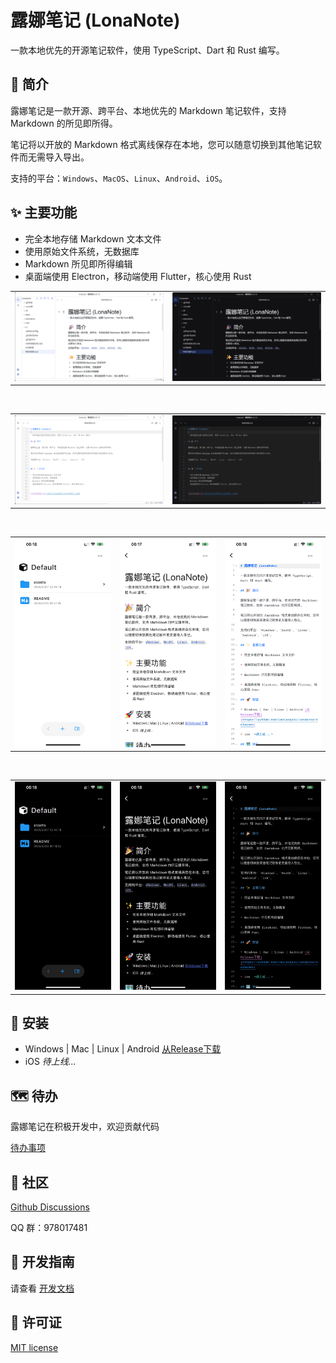 # 露娜笔记 (LonaNote)

一款本地优先的开源笔记软件，使用 TypeScript、Dart 和 Rust 编写。

## 🎉 简介

露娜笔记是一款开源、跨平台、本地优先的 Markdown 笔记软件，支持 Markdown 的所见即所得。

笔记将以开放的 Markdown 格式离线保存在本地，您可以随意切换到其他笔记软件而无需导入导出。

支持的平台：`Windows`、`MacOS`、`Linux`、`Android`、`iOS`。


## ✨ 主要功能

- 完全本地存储 Markdown 文本文件
- 使用原始文件系统，无数据库
- Markdown 所见即所得编辑
- 桌面端使用 Electron，移动端使用 Flutter，核心使用 Rust

<table>
  <tr>
    <td><img src="./docs/screenshots/screenshot-1.png" width="100%" /></td>
    <td><img src="./docs/screenshots/screenshot-dark-1.png" width="100%" /></td>
  </tr>
</table>

<br />

<table>
  <tr>
    <td><img src="./docs/screenshots/screenshot-2.png" width="100%" /></td>
    <td><img src="./docs/screenshots/screenshot-dark-2.png" width="100%" /></td>
  </tr>
</table>

<br />

<table>
  <tr>
    <td><img src="./docs/screenshots/mobile-01.png" width="100%" /></td>
    <td><img src="./docs/screenshots/mobile-02.png" width="100%" /></td>
    <td><img src="./docs/screenshots/mobile-03.png" width="100%" /></td>
  </tr>
</table>

<br />

<table>
  <tr>
    <td><img src="./docs/screenshots/mobile-dark-01.png" width="100%" /></td>
    <td><img src="./docs/screenshots/mobile-dark-02.png" width="100%" /></td>
    <td><img src="./docs/screenshots/mobile-dark-03.png" width="100%" /></td>
  </tr>
</table>



## 🚀 安装

- Windows | Mac | Linux | Android [从Release下载](https://github.com/luoluoqixi/lonanote/releases)
- iOS  *待上线...*


## 🗺 待办

露娜笔记在积极开发中，欢迎贡献代码

[待办事项](https://github.com/luoluoqixi/lonanote/issues/1)

## 💬 社区

[Github Discussions](https://github.com/luoluoqixi/lonanote/discussions)

QQ 群：978017481

## 🔨 开发指南

请查看 [开发文档](./ui/README.md)

## 📝 许可证

[MIT license](https://github.com/luoluoqixi/lonanote/blob/main/LICENSE)

